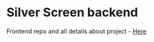 # Silver Screen backend
Frontend repo and all details about project - [Here](https://github.com/RakeshPotnuru/silverScreen-frontend)
